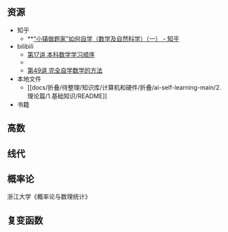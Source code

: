 ## 资源
- 知乎
	-   **[“小镇做题家”如何自学（数学及自然科学）（一） - 知乎](https://zhuanlan.zhihu.com/p/8050878695)
- bilibili
	-  [第17讲 本科数学学习顺序](https://www.bilibili.com/video/BV1kY4y1R76G?spm_id_from=333.1245.0.0)
	- 
	- [第49讲 完全自学数学的方法](https://www.bilibili.com/video/BV19Z421a7Di?spm_id_from=333.1245.0.0)
- 本地文件
	- [[docs/折叠/待整理/知识库/计算机和硬件/折叠/ai-self-learning-main/2.理论篇/1.基础知识/README]]
- 书籍
## 高数
## 线代
## 概率论
浙江大学《概率论与数理统计》
## 复变函数
